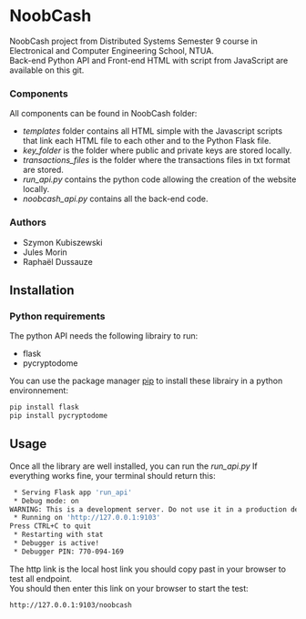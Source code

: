 # NoobCash  
NoobCash project from Distributed Systems Semester 9 course in Electronical and Computer Engineering School, NTUA.  
Back-end Python API and Front-end HTML with script from JavaScript are available on this git.  

### Components
All components can be found in NoobCash folder: 
- *templates* folder contains all HTML simple with the Javascript scripts that link each HTML file to each other and to the Python Flask file.  
- *key_folder* is the folder where public and private keys are stored locally.  
- *transactions_files* is the folder where the transactions files in txt format are stored. 
- *run_api.py* contains the python code allowing the creation of the website locally.
- *noobcash_api.py* contains all the back-end code.

### Authors
- Szymon Kubiszewski 
- Jules Morin
- Raphaël Dussauze

## Installation

### Python requirements 

The python API needs the following librairy to run:

- flask
- pycryptodome

You can use the package manager [pip](https://pip.pypa.io/en/stable/) to install these librairy in a python environnement:

```bash
pip install flask
pip install pycryptodome
```

## Usage

Once all the library are well installed, you can run the *run_api.py* If everything works fine, your terminal should return this:

```bash
 * Serving Flask app 'run_api'
 * Debug mode: on
WARNING: This is a development server. Do not use it in a production deployment. Use a production WSGI server instead.
 * Running on 'http://127.0.0.1:9103'
Press CTRL+C to quit
 * Restarting with stat
 * Debugger is active!
 * Debugger PIN: 770-094-169
```

The http link is the local host link you should copy past in your browser to test all endpoint.  
You should then enter this link on your browser to start the test:

```bash
http://127.0.0.1:9103/noobcash
```

